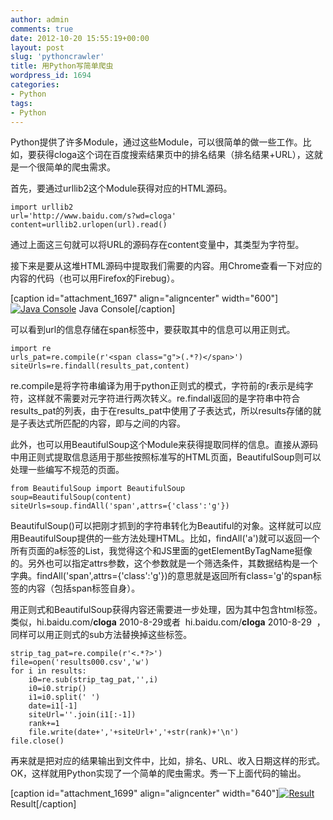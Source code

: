 ```yaml
---
author: admin
comments: true
date: 2012-10-20 15:55:19+00:00
layout: post
slug: 'pythoncrawler'
title: 用Python写简单爬虫
wordpress_id: 1694
categories:
- Python
tags:
- Python
---
```


Python提供了许多Module，通过这些Module，可以很简单的做一些工作。比如，要获得cloga这个词在百度搜索结果页中的排名结果（排名结果+URL），这就是一个很简单的爬虫需求。

首先，要通过urllib2这个Module获得对应的HTML源码。

    
    import urllib2
    url='http://www.baidu.com/s?wd=cloga'
    content=urllib2.urlopen(url).read()


通过上面这三句就可以将URL的源码存在content变量中，其类型为字符型。

接下来是要从这堆HTML源码中提取我们需要的内容。用Chrome查看一下对应的内容的代码（也可以用Firefox的Firebug）。

[caption id="attachment_1697" align="aligncenter" width="600"][![Java Console](http://www.cloga.info/wp-content/uploads/2012/10/QQ截图20121020214746-1024x367.png)](http://www.cloga.info/wp-content/uploads/2012/10/QQ截图20121020214746.png) Java Console[/caption]

可以看到url的信息存储在span标签中，要获取其中的信息可以用正则式。

    
    import re
    urls_pat=re.compile(r'<span class="g">(.*?)</span>')
    siteUrls=re.findall(results_pat,content)


<!-- more -->
re.compile是将字符串编译为用于python正则式的模式，字符前的r表示是纯字符，这样就不需要对元字符进行两次转义。re.findall返回的是字符串中符合results_pat的列表，由于在results_pat中使用了子表达式，所以results存储的就是子表达式所匹配的内容，即<span>与</span>之间的内容。

此外，也可以用BeautifulSoup这个Module来获得提取同样的信息。直接从源码中用正则式提取信息适用于那些按照标准写的HTML页面，BeautifulSoup则可以处理一些编写不规范的页面。

    
    from BeautifulSoup import BeautifulSoup
    soup=BeautifulSoup(content)
    siteUrls=soup.findAll('span',attrs={'class':'g'})


BeautifulSoup()可以把刚才抓到的字符串转化为Beautiful的对象。这样就可以应用BeautifulSoup提供的一些方法处理HTML。比如，findAll('a')就可以返回一个所有页面的a标签的List，我觉得这个和JS里面的getElementByTagName挺像的。另外也可以指定attrs参数，这个参数就是一个筛选条件，其数据结构是一个字典。findAll('span',attrs={'class':'g'})的意思就是返回所有class='g'的span标签的内容（包括span标签自身）。

用正则式和BeautifulSoup获得内容还需要进一步处理，因为其中包含html标签。类似，hi.baidu.com/<b>cloga</b> 2010-8-29或者<span>  hi.baidu.com/<b>cloga</b> 2010-8-29  </span>，同样可以用正则式的sub方法替换掉这些标签。

    
    strip_tag_pat=re.compile(r'<.*?>')
    file=open('results000.csv','w')
    for i in results:
        i0=re.sub(strip_tag_pat,'',i)
        i0=i0.strip()
        i1=i0.split(' ')
        date=i1[-1]
        siteUrl=''.join(i1[:-1])
        rank+=1
        file.write(date+','+siteUrl+','+str(rank)+'\n')
    file.close()




再来就是把对应的结果输出到文件中，比如，排名、URL、收入日期这样的形式。OK，这样就用Python实现了一个简单的爬虫需求。秀一下上面代码的输出。




[caption id="attachment_1699" align="aligncenter" width="640"][![Result](http://www.cloga.info/wp-content/uploads/2012/10/Result.png)](http://www.cloga.info/wp-content/uploads/2012/10/Result.png) Result[/caption]
